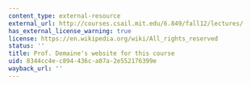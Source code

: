 ```yaml
---
content_type: external-resource
external_url: http://courses.csail.mit.edu/6.849/fall12/lectures/
has_external_license_warning: true
license: https://en.wikipedia.org/wiki/All_rights_reserved
status: ''
title: Prof. Demaine's website for this course
uid: 8344cc4e-c894-436c-a07a-2e552176399e
wayback_url: ''
---
```

